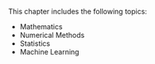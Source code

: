 This chapter includes the following topics:

- Mathematics
- Numerical Methods
- Statistics
- Machine Learning
